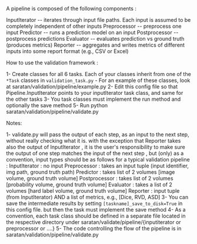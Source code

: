 A pipeline is composed of the following components :

 InputIterator 	-- iterates through input file paths. Each input is assumed to be completely independent of other inputs
 Preprocessor 	-- preprocess one input
 Predictor		-- runs a prediction model on an input
 Postprocessor	-- postprocess predictions
 Evaluator		-- evaluates prediction vs ground truth (produces metrics)
 Reporter		-- aggregates and writes metrics of different inputs into some report format (e.g., CSV or Excel)

How to use the validation framework :

 1- Create classes for all 6 tasks. Each of your classes inherit from one of the `*Task` classes in `validation_task.py`
	- For an example of these classes, look at saratan/validation/pipeline/example.py
 2- Edit this config file so that Pipeline.InputIterator points to your inputIterator task class, and same for the other tasks
 3- You task classes must implement the run method and optionally the save method
 5- Run python saratan/validation/pipeline/validate.py

Notes:

 1- validate.py will pass the output of each step, as an input to the next step, without really checking what it is.
	with the exception that Reporter takes also the output of InputIterator
	, it is the user's responsibility to make sure the output of one step matches the input of the next step
	, but (only) as a convention, input types should be as follows for a typical validation pipeline :
		InputIterator : no input
		Preprocessor  : takes an input tuple (input identifier, img path, ground truth path) 
		Predictor     : takes list of 2 volumes [image volume, ground truth volume]
		Postprocessor : takes list of 2 volumes [probability volume, ground truth volume]
		Evaluator     : takes a list of 2 volumes [hard label volume, ground truth volume]
		Reporter      : input tuple (from InputIterator) AND a list of metrics, e.g., [Dice, RVD, ASD]
 3- You can save the intermediate results by setting `[taskname]_save_to_disk=True` in this config file.
	but then the task must implement the save method
 4- As a convention, each task class should be defined in a separate file located in the respective directory
	under saratan/validate/pipeline/{inputiterator or preprocessor or ....}
 5- The code controlling the flow of the pipeline is in saratan/validation/pipeline/validate.py
